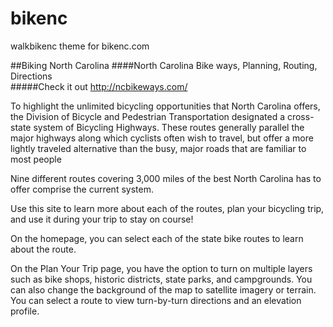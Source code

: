 # bikenc
walkbikenc theme for bikenc.com

##Biking North Carolina
####North Carolina Bike ways, Planning, Routing, Directions  
#####Check it out http://ncbikeways.com/

To highlight the unlimited bicycling opportunities that North Carolina offers, the Division of Bicycle and Pedestrian Transportation designated a cross-state system of Bicycling Highways. These routes generally parallel the major highways along which cyclists often wish to travel, but offer a more lightly traveled alternative than the busy, major roads that are familiar to most people

Nine different routes covering 3,000 miles of the best North Carolina has to offer comprise the current system.

Use this site to learn more about each of the routes, plan your bicycling trip, and use it during your trip to stay on course!

On the homepage, you can select each of the state bike routes to learn about the route.

On the Plan Your Trip page, you have the option to turn on multiple layers such as bike shops, historic districts, state parks, and campgrounds. You can also change the background of the map to satellite imagery or terrain. You can select a route to view turn-by-turn directions and an elevation profile.
